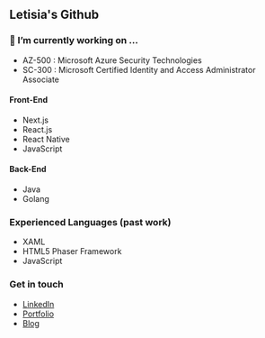 ## Letisia's Github

### 🔭 I’m currently working on ...

- AZ-500 : Microsoft Azure Security Technologies
- SC-300 : Microsoft Certified Identity and Access Administrator Associate

#### Front-End 

- Next.js
- React.js
- React Native
- JavaScript

#### Back-End

- Java
- Golang

### Experienced Languages (past work)

- XAML
- HTML5 Phaser Framework
- JavaScript

### Get in touch

- <a href="https://www.linkedin.com/in/letisiapangataa/" target="_blank">LinkedIn</a>
- <a href="https://letisiapangataa.github.io/portfolio/" target="_blank">Portfolio</a>
- <a href="https://letisiapangataa.github.io" target="_blank">Blog</a>
<!--
**letisiapangataa/letisiapangataa** is a ✨ _special_ ✨ repository because its `README.md` (this file) appears on your GitHub profile.

Here are some ideas to get you started:

- 🔭 I’m currently working on ...
- 🌱 I’m currently learning ...
- 👯 I’m looking to collaborate on ...
- 🤔 I’m looking for help with ...
- 💬 Ask me about ...
- 📫 How to reach me: ...
- 😄 Pronouns: ...
- ⚡ Fun fact: ...
-->
